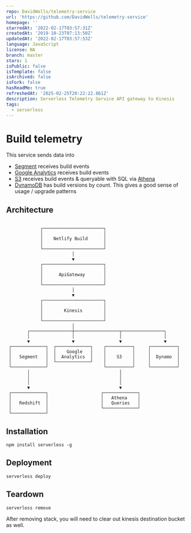 ```yaml
---
repo: DavidWells/telemetry-service
url: 'https://github.com/DavidWells/telemetry-service'
homepage: ''
starredAt: '2022-02-17T03:57:31Z'
createdAt: '2019-10-23T07:13:50Z'
updatedAt: '2022-02-17T03:57:53Z'
language: JavaScript
license: NA
branch: master
stars: 1
isPublic: false
isTemplate: false
isArchived: false
isFork: false
hasReadMe: true
refreshedAt: '2025-02-25T20:22:22.861Z'
description: Serverless Telemetry Service API gateway to Kinesis
tags:
  - serverless
---
```


# Build telemetry

This service sends data into

- [Segment](https://app.segment.com/netlify/sources/netlify_build/overview) receives build events
- [Google Analytics](https://analytics.google.com/analytics/web/#/report-home/a42258181w212501728p203788988) receives build events
- [S3](https://s3.console.aws.amazon.com/s3/buckets/netlify-build-telemetry-prod-deliverybucket-fi3s98464gff/firehose/?region=us-west-2&tab=overview) receives build events & queryable with SQL via [Athena](https://us-west-2.console.aws.amazon.com/athena/home?force=&region=us-west-2#query)
- [DynamoDB](https://us-west-2.console.aws.amazon.com/dynamodb/home?region=us-west-2#tables:selected=netlify-build-telemetry-db-prod;tab=items) has build versions by count. This gives a good sense of usage / upgrade patterns

## Architecture

```

             ┌───────────────────────┐
             │                       │
             │    Netlify Build      │
             │                       │
             └───────────────────────┘
                         │
                         ▼
             ┌───────────────────────┐
             │                       │
             │      ApiGateway       │
             │                       │
             └───────────────────────┘
                         │
                         ▼
             ┌───────────────────────┐
             │                       │
             │        Kinesis        │
             │                       │
             └───────────────────────┘
                         │
        ┌────────────────┼─────────────────┬────────────────┐
        │                │                 │                │
        ▼                ▼                 ▼                ▼
 ┌─────────────┐  ┌─────────────┐    ┌──────────┐     ┌──────────┐
 │             │  │    Google   │    │          │     │          │
 │   Segment   │  │  Analytics  │    │    S3    │     │  Dynamo  │
 │             │  └─────────────┘    │          │     │          │
 └─────────────┘                     └──────────┘     └──────────┘
        │                                  │
        │                                  │
        │                                  │
        ▼                                  ▼
 ┌─────────────┐                    ┌─────────────┐
 │             │                    │   Athena    │
 │   Redshift  │                    │   Queries   │
 │             │                    └─────────────┘
 └─────────────┘
```

## Installation

```
npm install serverless -g
```

## Deployment

```
serverless deploy
```

## Teardown

```
serverless remove
```

After removing stack, you will need to clear out kinesis destination bucket as well.
